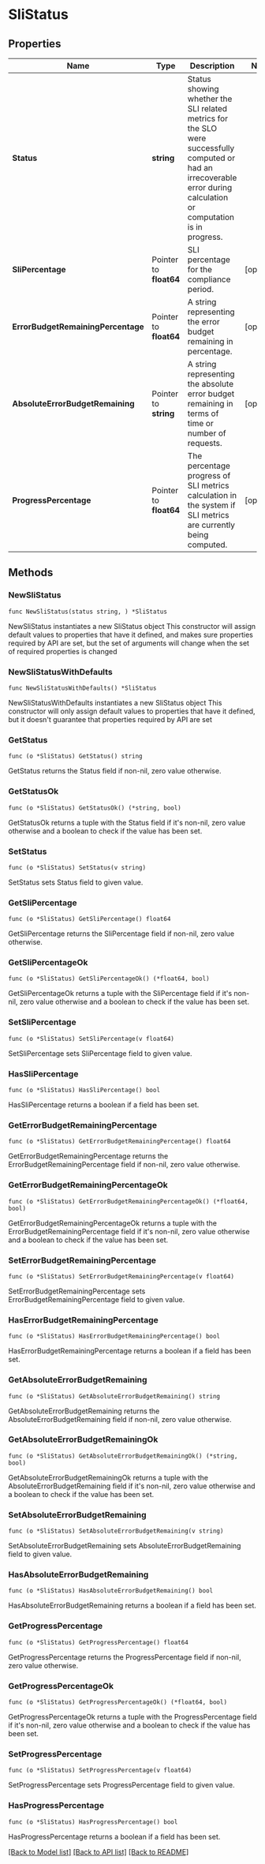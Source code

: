 # SliStatus

## Properties

Name | Type | Description | Notes
------------ | ------------- | ------------- | -------------
**Status** | **string** | Status showing whether the SLI related metrics for the SLO were successfully computed or had an irrecoverable error during calculation or computation is in progress. | 
**SliPercentage** | Pointer to **float64** | SLI percentage for the compliance period. | [optional] 
**ErrorBudgetRemainingPercentage** | Pointer to **float64** | A string representing the error budget remaining in percentage. | [optional] 
**AbsoluteErrorBudgetRemaining** | Pointer to **string** | A string representing the absolute error budget remaining in terms of time or number of requests. | [optional] 
**ProgressPercentage** | Pointer to **float64** | The percentage progress of SLI metrics calculation in the system if SLI metrics are currently being computed. | [optional] 

## Methods

### NewSliStatus

`func NewSliStatus(status string, ) *SliStatus`

NewSliStatus instantiates a new SliStatus object
This constructor will assign default values to properties that have it defined,
and makes sure properties required by API are set, but the set of arguments
will change when the set of required properties is changed

### NewSliStatusWithDefaults

`func NewSliStatusWithDefaults() *SliStatus`

NewSliStatusWithDefaults instantiates a new SliStatus object
This constructor will only assign default values to properties that have it defined,
but it doesn't guarantee that properties required by API are set

### GetStatus

`func (o *SliStatus) GetStatus() string`

GetStatus returns the Status field if non-nil, zero value otherwise.

### GetStatusOk

`func (o *SliStatus) GetStatusOk() (*string, bool)`

GetStatusOk returns a tuple with the Status field if it's non-nil, zero value otherwise
and a boolean to check if the value has been set.

### SetStatus

`func (o *SliStatus) SetStatus(v string)`

SetStatus sets Status field to given value.


### GetSliPercentage

`func (o *SliStatus) GetSliPercentage() float64`

GetSliPercentage returns the SliPercentage field if non-nil, zero value otherwise.

### GetSliPercentageOk

`func (o *SliStatus) GetSliPercentageOk() (*float64, bool)`

GetSliPercentageOk returns a tuple with the SliPercentage field if it's non-nil, zero value otherwise
and a boolean to check if the value has been set.

### SetSliPercentage

`func (o *SliStatus) SetSliPercentage(v float64)`

SetSliPercentage sets SliPercentage field to given value.

### HasSliPercentage

`func (o *SliStatus) HasSliPercentage() bool`

HasSliPercentage returns a boolean if a field has been set.

### GetErrorBudgetRemainingPercentage

`func (o *SliStatus) GetErrorBudgetRemainingPercentage() float64`

GetErrorBudgetRemainingPercentage returns the ErrorBudgetRemainingPercentage field if non-nil, zero value otherwise.

### GetErrorBudgetRemainingPercentageOk

`func (o *SliStatus) GetErrorBudgetRemainingPercentageOk() (*float64, bool)`

GetErrorBudgetRemainingPercentageOk returns a tuple with the ErrorBudgetRemainingPercentage field if it's non-nil, zero value otherwise
and a boolean to check if the value has been set.

### SetErrorBudgetRemainingPercentage

`func (o *SliStatus) SetErrorBudgetRemainingPercentage(v float64)`

SetErrorBudgetRemainingPercentage sets ErrorBudgetRemainingPercentage field to given value.

### HasErrorBudgetRemainingPercentage

`func (o *SliStatus) HasErrorBudgetRemainingPercentage() bool`

HasErrorBudgetRemainingPercentage returns a boolean if a field has been set.

### GetAbsoluteErrorBudgetRemaining

`func (o *SliStatus) GetAbsoluteErrorBudgetRemaining() string`

GetAbsoluteErrorBudgetRemaining returns the AbsoluteErrorBudgetRemaining field if non-nil, zero value otherwise.

### GetAbsoluteErrorBudgetRemainingOk

`func (o *SliStatus) GetAbsoluteErrorBudgetRemainingOk() (*string, bool)`

GetAbsoluteErrorBudgetRemainingOk returns a tuple with the AbsoluteErrorBudgetRemaining field if it's non-nil, zero value otherwise
and a boolean to check if the value has been set.

### SetAbsoluteErrorBudgetRemaining

`func (o *SliStatus) SetAbsoluteErrorBudgetRemaining(v string)`

SetAbsoluteErrorBudgetRemaining sets AbsoluteErrorBudgetRemaining field to given value.

### HasAbsoluteErrorBudgetRemaining

`func (o *SliStatus) HasAbsoluteErrorBudgetRemaining() bool`

HasAbsoluteErrorBudgetRemaining returns a boolean if a field has been set.

### GetProgressPercentage

`func (o *SliStatus) GetProgressPercentage() float64`

GetProgressPercentage returns the ProgressPercentage field if non-nil, zero value otherwise.

### GetProgressPercentageOk

`func (o *SliStatus) GetProgressPercentageOk() (*float64, bool)`

GetProgressPercentageOk returns a tuple with the ProgressPercentage field if it's non-nil, zero value otherwise
and a boolean to check if the value has been set.

### SetProgressPercentage

`func (o *SliStatus) SetProgressPercentage(v float64)`

SetProgressPercentage sets ProgressPercentage field to given value.

### HasProgressPercentage

`func (o *SliStatus) HasProgressPercentage() bool`

HasProgressPercentage returns a boolean if a field has been set.


[[Back to Model list]](../README.md#documentation-for-models) [[Back to API list]](../README.md#documentation-for-api-endpoints) [[Back to README]](../README.md)



